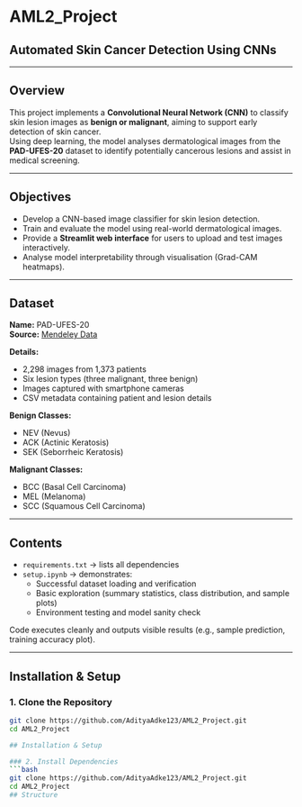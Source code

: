# AML2_Project  
## Automated Skin Cancer Detection Using CNNs  

---

## Overview  
This project implements a **Convolutional Neural Network (CNN)** to classify skin lesion images as **benign or malignant**, aiming to support early detection of skin cancer.  
Using deep learning, the model analyses dermatological images from the **PAD-UFES-20** dataset to identify potentially cancerous lesions and assist in medical screening.  

---

## Objectives  
- Develop a CNN-based image classifier for skin lesion detection.  
- Train and evaluate the model using real-world dermatological images.  
- Provide a **Streamlit web interface** for users to upload and test images interactively.  
- Analyse model interpretability through visualisation (Grad-CAM heatmaps).  

---

## Dataset  
**Name:** PAD-UFES-20  
**Source:** [Mendeley Data](https://data.mendeley.com/datasets/zr7vgbcyr2/1)  

**Details:**  
- 2,298 images from 1,373 patients  
- Six lesion types (three malignant, three benign)  
- Images captured with smartphone cameras  
- CSV metadata containing patient and lesion details  

**Benign Classes:**  
- NEV (Nevus)  
- ACK (Actinic Keratosis)  
- SEK (Seborrheic Keratosis)  

**Malignant Classes:**  
- BCC (Basal Cell Carcinoma)  
- MEL (Melanoma)  
- SCC (Squamous Cell Carcinoma)  

---

## Contents  
- `requirements.txt` → lists all dependencies  
- `setup.ipynb` → demonstrates:  
  - Successful dataset loading and verification  
  - Basic exploration (summary statistics, class distribution, and sample plots)  
  - Environment testing and model sanity check  

Code executes cleanly and outputs visible results (e.g., sample prediction, training accuracy plot).  

---

## Installation & Setup  

### 1. Clone the Repository  
```bash
git clone https://github.com/AdityaAdke123/AML2_Project.git
cd AML2_Project

## Installation & Setup  

### 2. Install Dependencies
```bash
git clone https://github.com/AdityaAdke123/AML2_Project.git
cd AML2_Project
## Structure  


